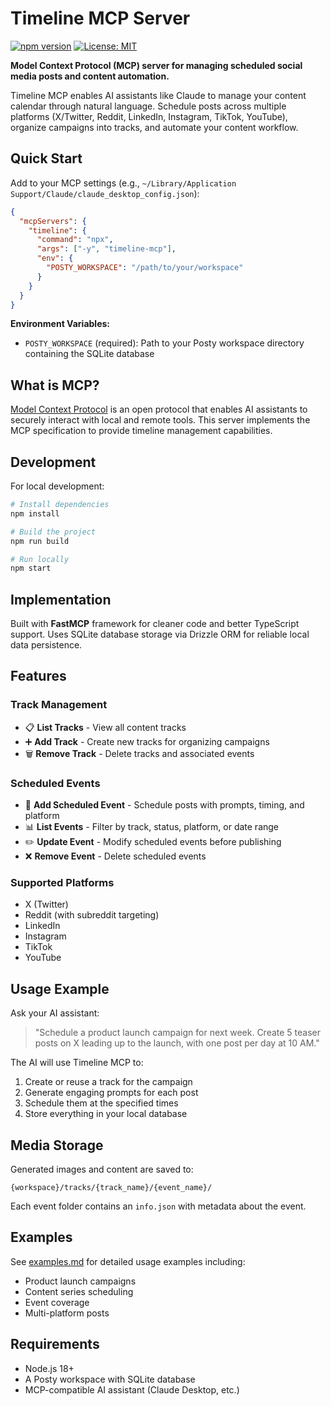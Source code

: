# Timeline MCP Server

[![npm version](https://img.shields.io/npm/v/timeline-mcp.svg)](https://www.npmjs.com/package/timeline-mcp)
[![License: MIT](https://img.shields.io/badge/License-MIT-yellow.svg)](https://opensource.org/licenses/MIT)

**Model Context Protocol (MCP) server for managing scheduled social media posts and content automation.**

Timeline MCP enables AI assistants like Claude to manage your content calendar through natural language. Schedule posts across multiple platforms (X/Twitter, Reddit, LinkedIn, Instagram, TikTok, YouTube), organize campaigns into tracks, and automate your content workflow.

## Quick Start

Add to your MCP settings (e.g., `~/Library/Application Support/Claude/claude_desktop_config.json`):

```json
{
  "mcpServers": {
    "timeline": {
      "command": "npx",
      "args": ["-y", "timeline-mcp"],
      "env": {
        "POSTY_WORKSPACE": "/path/to/your/workspace"
      }
    }
  }
}
```

**Environment Variables:**
- `POSTY_WORKSPACE` (required): Path to your Posty workspace directory containing the SQLite database

## What is MCP?

[Model Context Protocol](https://modelcontextprotocol.io/) is an open protocol that enables AI assistants to securely interact with local and remote tools. This server implements the MCP specification to provide timeline management capabilities.

## Development

For local development:

```bash
# Install dependencies
npm install

# Build the project
npm run build

# Run locally
npm start
```

## Implementation

Built with **FastMCP** framework for cleaner code and better TypeScript support. Uses SQLite database storage via Drizzle ORM for reliable local data persistence.

## Features

### Track Management
- 📋 **List Tracks** - View all content tracks
- ➕ **Add Track** - Create new tracks for organizing campaigns
- 🗑️ **Remove Track** - Delete tracks and associated events

### Scheduled Events
- 📅 **Add Scheduled Event** - Schedule posts with prompts, timing, and platform
- 📊 **List Events** - Filter by track, status, platform, or date range
- ✏️ **Update Event** - Modify scheduled events before publishing
- ❌ **Remove Event** - Delete scheduled events

### Supported Platforms
- X (Twitter)
- Reddit (with subreddit targeting)
- LinkedIn
- Instagram
- TikTok
- YouTube

## Usage Example

Ask your AI assistant:

> "Schedule a product launch campaign for next week. Create 5 teaser posts on X leading up to the launch, with one post per day at 10 AM."

The AI will use Timeline MCP to:
1. Create or reuse a track for the campaign
2. Generate engaging prompts for each post
3. Schedule them at the specified times
4. Store everything in your local database

## Media Storage

Generated images and content are saved to:
```
{workspace}/tracks/{track_name}/{event_name}/
```

Each event folder contains an `info.json` with metadata about the event.

## Examples

See [examples.md](https://github.com/derekalia/timeline-mcp/blob/main/examples.md) for detailed usage examples including:
- Product launch campaigns
- Content series scheduling
- Event coverage
- Multi-platform posts

## Requirements

- Node.js 18+
- A Posty workspace with SQLite database
- MCP-compatible AI assistant (Claude Desktop, etc.)